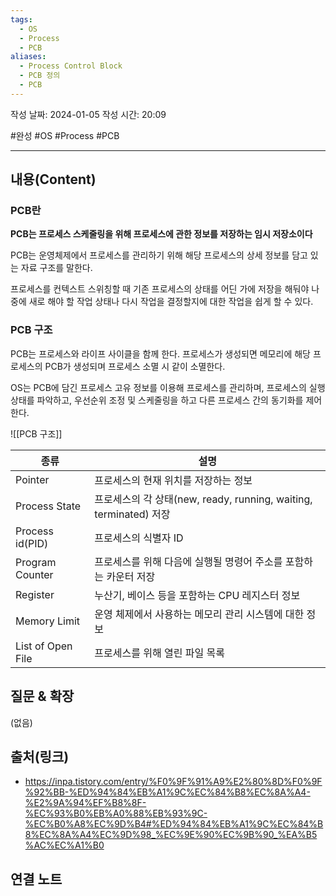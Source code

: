 ```yaml
---
tags:
  - OS
  - Process
  - PCB
aliases:
  - Process Control Block
  - PCB 정의
  - PCB
---
```

작성 날짜: 2024-01-05
작성 시간: 20:09

#완성 #OS #Process #PCB 

----
## 내용(Content)

### PCB란
**PCB는 프로세스 스케줄링을 위해 프로세스에 관한 정보를 저장하는 임시 저장소이다**

PCB는 운영체제에서 프로세스를 관리하기 위해 해당 프로세스의 상세 정보를 담고 있는 자료 구조를 말한다.

프로세스를 컨텍스트 스위칭할 때 기존 프로세스의 상태를 어딘 가에 저장을 해둬야 나중에 새로 해야 할 작업 상태나 다시 작업을 결정할지에 대한 작업을 쉽게 할 수 있다.

### PCB 구조
PCB는 프로세스와 라이프 사이클을 함께 한다. 프로세스가 생성되면 메모리에 해당 프로세스의 PCB가 생성되며 프로세스 소멸 시 같이 소멸한다.

OS는 PCB에 담긴 프로세스 고유 정보를 이용해 프로세스를 관리하며, 프로세스의 실행 상태를 파악하고, 우선순위 조정 및 스케줄링을 하고 다른 프로세스 간의 동기화를 제어한다.

![[PCB 구조]]

| 종류            | 설명                                                              |
| --------------- | ----------------------------------------------------------------- |
| Pointer         | 프로세스의 현재 위치를 저장하는 정보                              |
| Process State   | 프로세스의 각 상태(new, ready, running, waiting, terminated) 저장 |
| Process id(PID) | 프로세스의 식별자 ID                                              |
| Program Counter | 프로세스를 위해 다음에 실행될 명령어 주소를 포함하는 카운터 저장  |
| Register        | 누산기, 베이스 등을 포함하는 CPU 레지스터 정보                    |
| Memory Limit    | 운영 체제에서 사용하는 메모리 관리 시스템에 대한 정보             |
| List of Open File                | 프로세스를 위해 열린 파일 목록                                                                  |
## 질문 & 확장

(없음)

## 출처(링크)
- https://inpa.tistory.com/entry/%F0%9F%91%A9%E2%80%8D%F0%9F%92%BB-%ED%94%84%EB%A1%9C%EC%84%B8%EC%8A%A4-%E2%9A%94%EF%B8%8F-%EC%93%B0%EB%A0%88%EB%93%9C-%EC%B0%A8%EC%9D%B4#%ED%94%84%EB%A1%9C%EC%84%B8%EC%8A%A4%EC%9D%98_%EC%9E%90%EC%9B%90_%EA%B5%AC%EC%A1%B0


## 연결 노트










